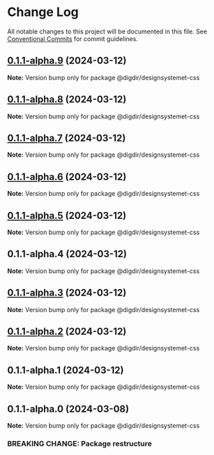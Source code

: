 # Change Log

All notable changes to this project will be documented in this file.
See [Conventional Commits](https://conventionalcommits.org) for commit guidelines.

## [0.1.1-alpha.9](https://github.com/digdir/designsystemet/compare/@digdir/designsystemet-css@0.1.1-alpha.8...@digdir/designsystemet-css@0.1.1-alpha.9) (2024-03-12)

**Note:** Version bump only for package @digdir/designsystemet-css

## [0.1.1-alpha.8](https://github.com/digdir/designsystemet/compare/@digdir/designsystemet-css@0.1.1-alpha.7...@digdir/designsystemet-css@0.1.1-alpha.8) (2024-03-12)

**Note:** Version bump only for package @digdir/designsystemet-css

## [0.1.1-alpha.7](https://github.com/digdir/designsystemet/compare/@digdir/designsystemet-css@0.1.1-alpha.6...@digdir/designsystemet-css@0.1.1-alpha.7) (2024-03-12)

**Note:** Version bump only for package @digdir/designsystemet-css

## [0.1.1-alpha.6](https://github.com/digdir/designsystemet/compare/@digdir/designsystemet-css@0.1.1-alpha.5...@digdir/designsystemet-css@0.1.1-alpha.6) (2024-03-12)

**Note:** Version bump only for package @digdir/designsystemet-css

## [0.1.1-alpha.5](https://github.com/digdir/designsystemet/compare/@digdir/designsystemet-css@0.1.1-alpha.4...@digdir/designsystemet-css@0.1.1-alpha.5) (2024-03-12)

**Note:** Version bump only for package @digdir/designsystemet-css

## 0.1.1-alpha.4 (2024-03-12)

**Note:** Version bump only for package @digdir/designsystemet-css

## [0.1.1-alpha.3](https://github.com/digdir/designsystemet/compare/@digdir/designsystemet-css@0.1.1-alpha.2...@digdir/designsystemet-css@0.1.1-alpha.3) (2024-03-12)

**Note:** Version bump only for package @digdir/designsystemet-css

## [0.1.1-alpha.2](https://github.com/digdir/designsystemet/compare/@digdir/designsystemet-css@0.1.1-alpha.1...@digdir/designsystemet-css@0.1.1-alpha.2) (2024-03-12)

**Note:** Version bump only for package @digdir/designsystemet-css

## 0.1.1-alpha.1 (2024-03-12)

**Note:** Version bump only for package @digdir/designsystemet-css

## 0.1.1-alpha.0 (2024-03-08)

**Note:** Version bump only for package @digdir/designsystemet-css

### BREAKING CHANGE: Package restructure
